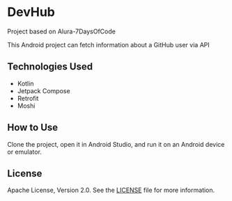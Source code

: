 # DevHub
Project based on Alura-7DaysOfCode

This Android project can fetch information about a GitHub user via API

## Technologies Used

- Kotlin
- Jetpack Compose
- Retrofit
- Moshi

## How to Use

Clone the project, open it in Android Studio, and run it on an Android device or emulator.

## License

Apache License, Version 2.0. See the [LICENSE](LICENSE) file for more information.